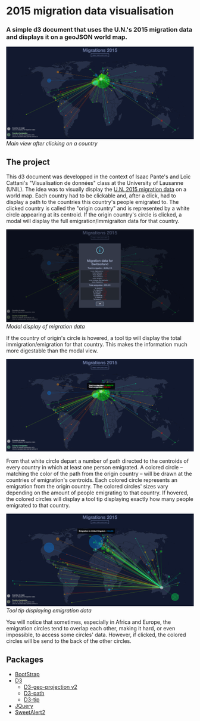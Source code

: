 # 2015 migration data visualisation
### A simple d3 document that uses the U.N.'s 2015 migration data and displays it on a geoJSON world map.

![](images/main_view.png)
*Main view after clicking on a country*

## The project
This d3 document was developped in the context of Isaac Pante's and Loïc Cattani's "Visualisation de données" class at the University of Lausanne (UNIL).
The idea was to visually display the [U.N. 2015 migration data](https://www.un.org/en/development/desa/population/migration/data/estimates2/estimates15.asp) on a world map. Each country had to be clickable and, after a click, had to display a path to the countries this country's people emigrated to. The clicked country is called the "origin country" and is represented by a white circle appearing at its centroid. If the origin country's circle is clicked, a modal will display the full emigration/immigraiton data for that country. 

![](images/modal_view.png)
*Modal display of migration data*

If the country of origin's circle is hovered, a tool tip will display the total immigration/emigration for that country. This makes the information much more digestable than the modal view.

![](images/origin_migration.png)

From that white circle depart a number of path directed to the centroids of every country in which at least one person emigrated. A colored circle – matching the color of the path from the origin country – will be drawn at the countries of emigration's centroids. Each colored circle represents an emigration from the origin country. The colored circles' sizes vary depending on the amount of people emigrating to that country. If hovered, the colored circles will display a tool tip displaying exactly how many people emigrated to that country. 

![](images/emigration_circle.png)
*Tool tip displaying emigration data*

You will notice that sometimes, especially in Africa and Europe, the emigration circles tend to overlap each other, making it hard, or even impossible, to access some circles' data. However, if clicked, the colored circles will be send to the back of the other circles.

## Packages
* [BootStrap](https://getbootstrap.com/)
* [D3](https://d3js.org/)
  * [D3-geo-projection v2](https://github.com/d3/d3-geo-projection)
  * [D3-path](https://github.com/d3/d3-path)
  * [D3-tip](https://github.com/caged/d3-tip)
* [JQuery](https://ajax.googleapis.com/ajax/libs/jquery/3.4.1/jquery.min.js)
* [SweetAlert2](https://sweetalert2.github.io/)
